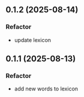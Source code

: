 ## 0.1.2 (2025-08-14)

### Refactor

- update lexicon

## 0.1.1 (2025-08-13)

### Refactor

- add new words to lexicon
